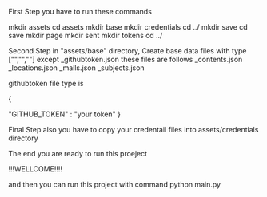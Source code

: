 
First Step
you have to run these commands

mkdir assets
cd assets
mkdir base
mkdir credentials
cd ../
mkdir save
cd save
mkdir page
mkdir sent
mkdir tokens
cd ../

Second Step
in    "assets/base"   directory, Create base data files with type ["","",""] except _githubtoken.json
these files are follows
    _contents.json
    _locations.json
    _mails.json
    _subjects.json

githubtoken file type is 

{
	
"GITHUB_TOKEN" : "your token"
}

Final Step
also you have to copy your credentail files into assets/credentials directory


The end you are ready to run this proeject 


!!!WELLCOME!!!!

and then you can run this project with command
python main.py

